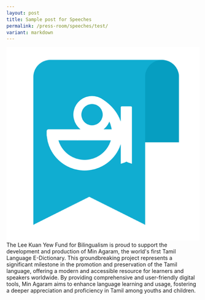 ```yaml
---
layout: post
title: Sample post for Speeches
permalink: /press-room/speeches/test/
variant: markdown
---
```

![](/images/unnamed.png)
The Lee Kuan Yew Fund for Bilingualism is proud to support the development and production of Min Agaram, the world's first Tamil Language E-Dictionary. This groundbreaking project represents a significant milestone in the promotion and preservation of the Tamil language, offering a modern and accessible resource for learners and speakers worldwide. By providing comprehensive and user-friendly digital tools, Min Agaram aims to enhance language learning and usage, fostering a deeper appreciation and proficiency in Tamil among youths and children.